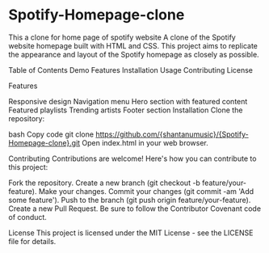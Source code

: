 # Spotify-Homepage-clone
This a clone for home page of spotify website
A clone of the Spotify website homepage built with HTML and CSS. This project aims to replicate the appearance and layout of the Spotify homepage as closely as possible.

Table of Contents
Demo
Features
Installation
Usage
Contributing
License

Features


Responsive design
Navigation menu
Hero section with featured content
Featured playlists
Trending artists
Footer section
Installation
Clone the repository:

bash
Copy code
git clone https://github.com/{shantanumusic}/{Spotify-Homepage-clone}.git
Open index.html in your web browser.



Contributing
Contributions are welcome! Here's how you can contribute to this project:

Fork the repository.
Create a new branch (git checkout -b feature/your-feature).
Make your changes.
Commit your changes (git commit -am 'Add some feature').
Push to the branch (git push origin feature/your-feature).
Create a new Pull Request.
Be sure to follow the Contributor Covenant code of conduct.

License
This project is licensed under the MIT License - see the LICENSE file for details.

